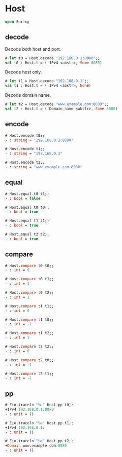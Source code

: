 # Host

```ocaml
open Spring
```

## decode

Decode both host and port.

```ocaml
# let t0 = Host.decode "192.168.0.1:8080";;
val t0 : Host.t = (`IPv4 <abstr>, Some 8080)
```

Decode host only.

```ocaml
# let t1 = Host.decode "192.168.0.1";;
val t1 : Host.t = (`IPv4 <abstr>, None)
```

Decode domain name.

```ocaml
# let t2 = Host.decode "www.example.com:8080";;
val t2 : Host.t = (`Domain_name <abstr>, Some 8080)
```

## encode

```ocaml
# Host.encode t0;;
- : string = "192.168.0.1:8080"

# Host.encode t1;;
- : string = "192.168.0.1"

# Host.encode t2;;
- : string = "www.example.com:8080"
```

## equal

```ocaml
# Host.equal t0 t1;;
- : bool = false

# Host.equal t0 t0;;
- : bool = true

# Host.equal t1 t1;;
- : bool = true

# Host.equal t2 t2;;
- : bool = true
```

## compare

```ocaml
# Host.compare t0 t0;;
- : int = 0

# Host.compare t0 t1;;
- : int = 1

# Host.compare t0 t2;;
- : int = 1

# Host.compare t1 t1;;
- : int = 0

# Host.compare t1 t0;;
- : int = -1

# Host.compare t1 t2;;
- : int = 1

# Host.compare t2 t2;;
- : int = 0

# Host.compare t2 t0;;
- : int = -1

# Host.compare t2 t1;;
- : int = -1
```

## pp

```ocaml
# Eio.traceln "%a" Host.pp t0;;
+IPv4 192.168.0.1:8080
- : unit = ()

# Eio.traceln "%a" Host.pp t1;;
+IPv4 192.168.0.1:
- : unit = ()

# Eio.traceln "%a" Host.pp t2;;
+Domain www.example.com:8080
- : unit = ()
```
